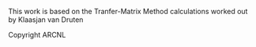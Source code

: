 This work is based on the Tranfer-Matrix Method calculations worked out by Klaasjan van Druten

Copyright ARCNL
